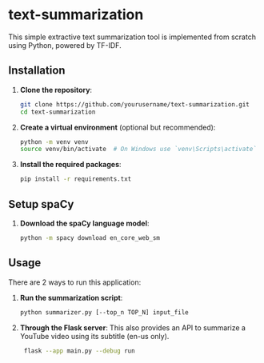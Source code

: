 # text-summarization

This simple extractive text summarization tool is implemented from scratch using Python, powered by TF-IDF.

## Installation

1. **Clone the repository**:
    ```sh
    git clone https://github.com/yourusername/text-summarization.git
    cd text-summarization
    ```

2. **Create a virtual environment** (optional but recommended):
    ```sh
    python -m venv venv
    source venv/bin/activate  # On Windows use `venv\Scripts\activate`
    ```

3. **Install the required packages**:
    ```sh
    pip install -r requirements.txt
    ```

## Setup spaCy

1. **Download the spaCy language model**:
    ```sh
    python -m spacy download en_core_web_sm
    ```

## Usage
There are 2 ways to run this application:
1. **Run the summarization script**:
    ```sh
    python summarizer.py [--top_n TOP_N] input_file
    ```

2. **Through the Flask server**:
This also provides an API to summarize a YouTube video using its subtitle (en-us only).
   ```sh
    flask --app main.py --debug run
    ```
